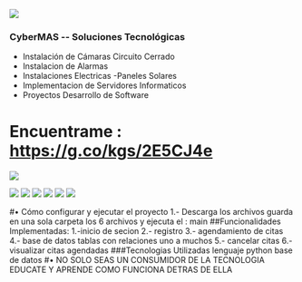 ![](https://image.jimcdn.com/app/cms/image/transf/dimension=661x10000:format=png/path/s98fa877a37296084/image/i23d8c6c7f3b0df82/version/1476921720/image.png)
### CyberMAS  --    Soluciones Tecnológicas 

- Instalación de Cámaras  Circuito Cerrado 
- Instalacion de Alarmas  
- Instalaciones Electricas -Paneles Solares 
- Implementacion de Servidores Informaticos
- Proyectos Desarrollo de Software 


# Encuentrame :  https://g.co/kgs/2E5CJ4e 

![](https://image.jimcdn.com/app/cms/image/transf/dimension=661x10000:format=png/path/s98fa877a37296084/image/i23d8c6c7f3b0df82/version/1476921720/image.png)

![](https://img.shields.io/github/stars/pandao/editor.md.svg) ![](https://img.shields.io/github/forks/pandao/editor.md.svg) ![](https://img.shields.io/github/tag/pandao/editor.md.svg) ![](https://img.shields.io/github/release/pandao/editor.md.svg) ![](https://img.shields.io/github/issues/pandao/editor.md.svg) ![](https://img.shields.io/bower/v/editor.md.svg)

#•	Cómo configurar y ejecutar el proyecto
1.- Descarga los archivos  guarda en una sola carpeta los 6 archivos y ejecuta el : main
##Funcionalidades Implementadas:
1.-inicio de secion
2.- registro
3.- agendamiento de citas 
4.- base de datos  tablas con relaciones uno a muchos 
5.- cancelar citas 
6.- visualizar citas agendadas
###Tecnologias Utilizadas 
lenguaje  python
base de datos 
#•	NO SOLO SEAS UN CONSUMIDOR DE LA TECNOLOGIA  EDUCATE Y APRENDE COMO  FUNCIONA DETRAS DE ELLA 
